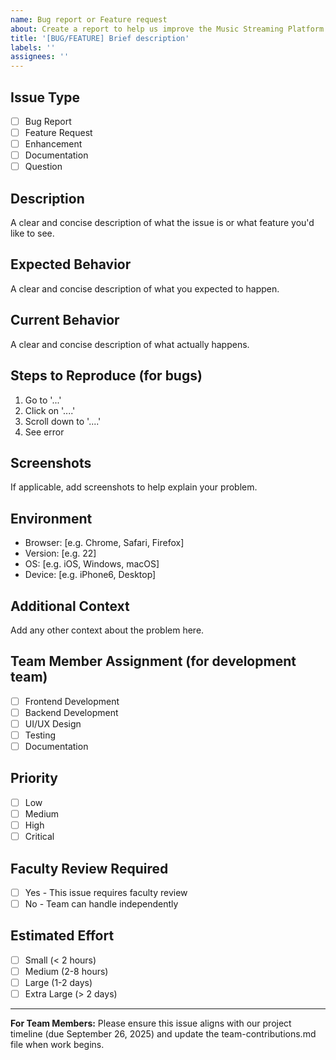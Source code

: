 ```yaml
---
name: Bug report or Feature request
about: Create a report to help us improve the Music Streaming Platform
title: '[BUG/FEATURE] Brief description'
labels: ''
assignees: ''
---
```


## Issue Type
- [ ] Bug Report
- [ ] Feature Request
- [ ] Enhancement
- [ ] Documentation
- [ ] Question

## Description
A clear and concise description of what the issue is or what feature you'd like to see.

## Expected Behavior
A clear and concise description of what you expected to happen.

## Current Behavior
A clear and concise description of what actually happens.

## Steps to Reproduce (for bugs)
1. Go to '...'
2. Click on '....'
3. Scroll down to '....'
4. See error

## Screenshots
If applicable, add screenshots to help explain your problem.

## Environment
- Browser: [e.g. Chrome, Safari, Firefox]
- Version: [e.g. 22]
- OS: [e.g. iOS, Windows, macOS]
- Device: [e.g. iPhone6, Desktop]

## Additional Context
Add any other context about the problem here.

## Team Member Assignment (for development team)
- [ ] Frontend Development
- [ ] Backend Development
- [ ] UI/UX Design
- [ ] Testing
- [ ] Documentation

## Priority
- [ ] Low
- [ ] Medium
- [ ] High
- [ ] Critical

## Faculty Review Required
- [ ] Yes - This issue requires faculty review
- [ ] No - Team can handle independently

## Estimated Effort
- [ ] Small (< 2 hours)
- [ ] Medium (2-8 hours)
- [ ] Large (1-2 days)
- [ ] Extra Large (> 2 days)

---

**For Team Members:**
Please ensure this issue aligns with our project timeline (due September 26, 2025) and update the team-contributions.md file when work begins.